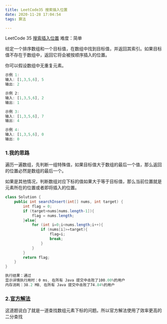 ```yaml
---
title: LeetCode35 搜索插入位置
date: 2020-11-28 17:04:54
tags: 算法

---
```


LeetCode 35 [搜索插入位置](https://leetcode-cn.com/problems/search-insert-position/) 难度：简单

给定一个排序数组和一个目标值，在数组中找到目标值，并返回其索引。如果目标值不存在于数组中，返回它将会被按顺序插入的位置。

你可以假设数组中无重复元素。

```javascript
示例 1:
输入: [1,3,5,6], 5
输出: 2

示例 2:
输入: [1,3,5,6], 2
输出: 1

示例 3:
输入: [1,3,5,6], 7
输出: 4

示例 4:
输入: [1,3,5,6], 0
输出: 0
```

### 1.我的思路

遍历一遍数组，先判断一组特殊值，如果目标值大于数组的最后一个值，那么返回的位置必然是数组的最后一个。

如果是其他情况，判断数组对应下标的值如果大于等于目标值，那么当前位置就是元素所在的位置或者即将插入的位置。

```java
class Solution {
    public int searchInsert(int[] nums, int target) {
        int flag = 0;
        if (target>nums[nums.length-1]){
            flag = nums.length;
        }else{
            for (int i=0;i<nums.length;i++){
                if (nums[i]>=target){
                    flag=i;
                    break;
                }
            }
        }
        return flag;
    }
}
```

```javascript
执行结果：通过
显示详情执行用时：0 ms, 在所有 Java 提交中击败了100.00%的用户
内存消耗：38.2 MB, 在所有 Java 提交中击败了74.84%的用户
```



### 2.[官方解法](https://leetcode-cn.com/problems/search-insert-position/solution/sou-suo-cha-ru-wei-zhi-by-leetcode-solution/)

这道题说白了就是一道查找数组元素下标的问题。所以官方解法使用了效率更高的二分查找

